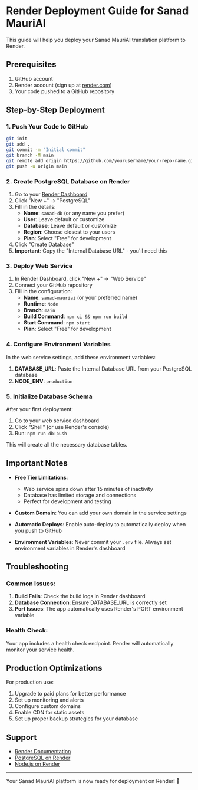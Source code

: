 # Render Deployment Guide for Sanad MauriAI

This guide will help you deploy your Sanad MauriAI translation platform to Render.

## Prerequisites

1. GitHub account
2. Render account (sign up at [render.com](https://render.com))
3. Your code pushed to a GitHub repository

## Step-by-Step Deployment

### 1. Push Your Code to GitHub

```bash
git init
git add .
git commit -m "Initial commit"
git branch -M main
git remote add origin https://github.com/yourusername/your-repo-name.git
git push -u origin main
```

### 2. Create PostgreSQL Database on Render

1. Go to your [Render Dashboard](https://dashboard.render.com/)
2. Click "New +" → "PostgreSQL"
3. Fill in the details:
   - **Name**: `sanad-db` (or any name you prefer)
   - **User**: Leave default or customize
   - **Database**: Leave default or customize
   - **Region**: Choose closest to your users
   - **Plan**: Select "Free" for development
4. Click "Create Database"
5. **Important**: Copy the "Internal Database URL" - you'll need this

### 3. Deploy Web Service

1. In Render Dashboard, click "New +" → "Web Service"
2. Connect your GitHub repository
3. Fill in the configuration:
   - **Name**: `sanad-mauriai` (or your preferred name)
   - **Runtime**: `Node`
   - **Branch**: `main`
   - **Build Command**: `npm ci && npm run build`
   - **Start Command**: `npm start`
   - **Plan**: Select "Free" for development

### 4. Configure Environment Variables

In the web service settings, add these environment variables:

1. **DATABASE_URL**: Paste the Internal Database URL from your PostgreSQL database
2. **NODE_ENV**: `production`

### 5. Initialize Database Schema

After your first deployment:

1. Go to your web service dashboard
2. Click "Shell" (or use Render's console)
3. Run: `npm run db:push`

This will create all the necessary database tables.

## Important Notes

- **Free Tier Limitations**: 
  - Web service spins down after 15 minutes of inactivity
  - Database has limited storage and connections
  - Perfect for development and testing

- **Custom Domain**: You can add your own domain in the service settings

- **Automatic Deploys**: Enable auto-deploy to automatically deploy when you push to GitHub

- **Environment Variables**: Never commit your `.env` file. Always set environment variables in Render's dashboard

## Troubleshooting

### Common Issues:

1. **Build Fails**: Check the build logs in Render dashboard
2. **Database Connection**: Ensure DATABASE_URL is correctly set
3. **Port Issues**: The app automatically uses Render's PORT environment variable

### Health Check:

Your app includes a health check endpoint. Render will automatically monitor your service health.

## Production Optimizations

For production use:

1. Upgrade to paid plans for better performance
2. Set up monitoring and alerts
3. Configure custom domains
4. Enable CDN for static assets
5. Set up proper backup strategies for your database

## Support

- [Render Documentation](https://render.com/docs)
- [PostgreSQL on Render](https://render.com/docs/databases)
- [Node.js on Render](https://render.com/docs/deploy-node-express-app)

---

Your Sanad MauriAI platform is now ready for deployment on Render! 🚀
